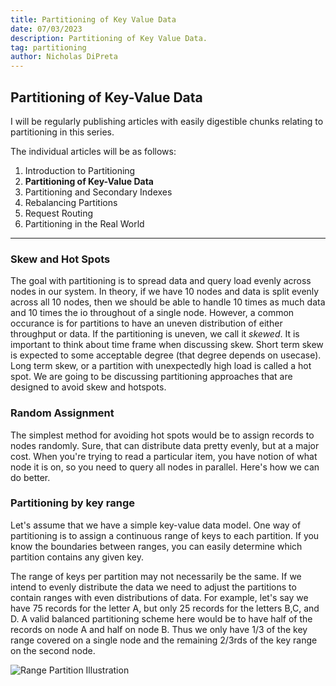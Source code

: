 ```yaml
---
title: Partitioning of Key Value Data
date: 07/03/2023
description: Partitioning of Key Value Data.
tag: partitioning
author: Nicholas DiPreta
---
```


## Partitioning of Key-Value Data

I will be regularly publishing articles with easily digestible chunks relating to partitioning in this series.

The individual articles will be as follows:

1. Introduction to Partitioning
2. **Partitioning of Key-Value Data**
3. Partitioning and Secondary Indexes
4. Rebalancing Partitions
5. Request Routing
6. Partitioning in the Real World


---

### Skew and Hot Spots

The goal with partitioning is to spread data and query load evenly across nodes in our system. In theory, if we have 10 nodes and data is split evenly across all 10 nodes, then we should be able to handle 10 times as much data and 10 times the io throughout of a single node. However, a common occurance is for partitions to have an uneven distribution of either throughput or data. If the partitioning is uneven, we call it *skewed*. It is important to think about time frame when discussing skew. Short term skew is expected to some acceptable degree (that degree depends on usecase). Long term skew, or a partition with unexpectedly high load is called a hot spot. We are going to be discussing partitioning approaches that are designed to avoid skew and hotspots.

### Random Assignment

The simplest method for avoiding hot spots would be to assign records to nodes randomly. Sure, that can distribute data pretty evenly, but at a major cost. When you're trying to read a particular item, you have notion of what node it is on, so you need to query all nodes in parallel. Here's how we can do better.

### Partitioning by key range

Let's assume that we have a simple key-value data model. One way of partitioning is to assign a continuous range of keys to each partition. If you know the boundaries between ranges, you can easily determine which partition contains any given key. 

The range of keys per partition may not necessarily be the same. If we intend to evenly distribute the data we need to adjust the partitions to contain ranges with even distributions of data. For example, let's say we have 75 records for the letter A, but only 25 records for the letters B,C, and D. A valid balanced partitioning scheme here would be to have half of the records on node A and half on node B. Thus we only have 1/3 of the key range covered on a single node and the remaining 2/3rds of the key range on the second node.

![Range Partition Illustration](/images/rangepartition1.jpeg)
